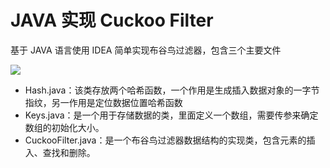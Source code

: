 # JAVA 实现 Cuckoo Filter
基于 JAVA 语言使用 IDEA 简单实现布谷鸟过滤器，包含三个主要文件

![](https://cdn.jsdelivr.net/gh/Beeter-yong/pictures/imgOne/cuckooFilterImp.png)
- Hash.java：该类存放两个哈希函数，一个作用是生成插入数据对象的一字节指纹，另一作用是定位数据位置哈希函数
- Keys.java：是一个用于存储数据的类，里面定义一个数组，需要传参来确定数组的初始化大小。
- CuckooFilter.java：是一个布谷鸟过滤器数据结构的实现类，包含元素的插入、查找和删除。